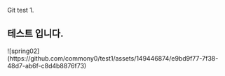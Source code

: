 Git test 1.
<h2> 테스트 입니다. </h2>
![spring02](https://github.com/commony0/test1/assets/149446874/e9bd9f77-7f38-48d7-ab6f-c8d4b8876f73)
